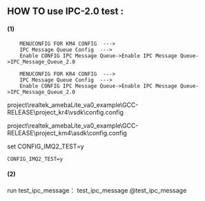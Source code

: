 ## HOW TO use IPC-2.0 test :

####  (1) <Enable IPC-2.0 test config>
        MENUCONFIG FOR KM4 CONFIG  --->
        IPC Message Queue Config  --->
        Enable CONFIG IPC Message Queue->Enable IPC Message Queue->IPC_Message_Queue_2.0

        MENUCONFIG FOR KR4 CONFIG  --->
        IPC Message Queue Config  --->
        Enable CONFIG IPC Message Queue->Enable IPC Message Queue->IPC_Message_Queue_2.0


project\realtek_amebaLite_va0_example\GCC-RELEASE\project_kr4\vsdk\config\.config

project\realtek_amebaLite_va0_example\GCC-RELEASE\project_km4\asdk\config\.config

set CONFIG_IMQ2_TEST=y

```
CONFIG_IMQ2_TEST=y
```

####  (2) <Test Case>

run test_ipc_message：
test_ipc_message
@test_ipc_message

